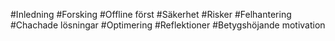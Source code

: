 #Inledning
#Forsking
#Offline först
#Säkerhet
#Risker
#Felhantering
#Chachade lösningar
#Optimering
#Reflektioner
#Betygshöjande motivation
